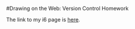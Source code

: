 #Drawing on the Web: Version Control Homework

The link to my i6 page is [here](http://i6.cims.nyu.edu/~psy226/380/svg/).